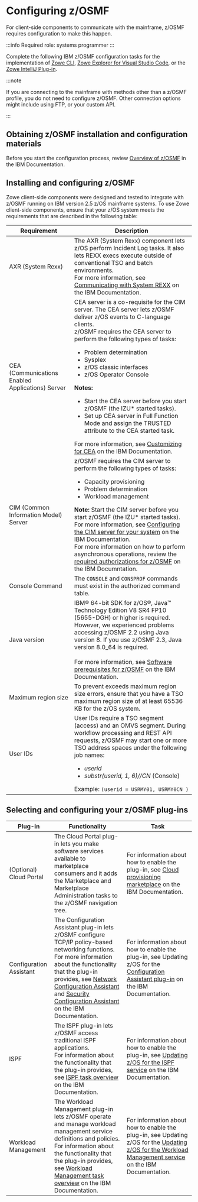# Configuring z/OSMF

For client-side components to communicate with the mainframe, z/OSMF requires configuration to make this happen.

:::info Required role: systems programmer
:::

Complete the following IBM z/OSMF configuration tasks for the implementation of [Zowe CLI](../user-guide/user-roadmap-zowe-cli.md), [Zowe Explorer for Visual Studio Code](../getting-started/user-roadmap-zowe-explorer.md), or the [Zowe IntelliJ Plug-in](../user-guide/intellij-install.md).

:::note

If you are connecting to the mainframe with methods other than a z/OSMF profile, you do not need to configure z/OSMF. Other connection options might include using FTP, or your custom API.

:::

## Obtaining z/OSMF installation and configuration materials

Before you start the configuration process, review [Overview of z/OSMF](https://www.ibm.com/docs/en/zos/2.5.0?topic=zosmf-overview) in the IBM Documentation.

## Installing and configuring z/OSMF

Zowe client-side components were designed and tested to integrate with z/OSMF running on IBM version 2.5 z/OS mainframe systems. To use Zowe client-side components, ensure that your z/OS system meets the requirements that are described in the following table:

| Requirement        | Description |
| ----------- | ----------- |
| AXR (System Rexx) | The AXR (System Rexx) component lets z/OS perform Incident Log tasks. It also lets REXX execs execute outside of conventional TSO and batch environments. <br/>For more information, see [Communicating with System REXX](https://www.ibm.com/docs/en/zos/2.5.0?topic=command-communicating-system-rexx) on the IBM Documentation. |
| CEA (Communications Enabled Applications)  Server | CEA server is a co-requisite for the CIM server. The CEA server lets z/OSMF deliver z/OS events to C-language clients. <br/>z/OSMF requires the CEA server to perform the following types of tasks: <ul><li>Problem determination</li><li>Sysplex</li><li>z/OS classic interfaces</li> <li>z/OS Operator Console</li></ul> **Notes:** <ul><li>Start the CEA server before you start z/OSMF (the IZU* started tasks).</li><li> Set up CEA server in Full Function Mode and assign the TRUSTED attribute to the CEA started task.</li></ul> For more information, see [Customizing for CEA](https://www.ibm.com/docs/en/zos/2.5.0?topic=test-customizing-cea) on the IBM Documentation. |
| CIM (Common Information Model) Server | z/OSMF requires the CIM server to perform the following types of tasks: <ul><li>Capacity provisioning </li><li> Problem determination </li><li> Workload management </li></ul> **Note:** Start the CIM server before you start z/OSMF (the IZU* started tasks). <br/> For more information, see [Configuring the CIM server for your system](https://www.ibm.com/docs/en/zos/2.5.0?topic=configurations-configuring-cim-server-your-system)  on the IBM Documentation. <br/> For more information on how to perform asynchronous operations, review the [required authorizations for z/OSMF](https://www.ibm.com/docs/en/zos/2.5.0?topic=services-zos-jobs-rest-interface#izuhpinfo_api_restjobs__RequiredAuthorizationsForRestServices__title__1) on the IBM Documntation.|
| Console Command | The `CONSOLE` and `CONSPROF` commands must exist in the authorized command table. |
| Java version | IBM® 64-bit SDK for z/OS®, Java™ Technology Edition V8 SR4 FP10 (5655-DGH) or higher is required. However, we experienced problems accessing z/OSMF 2.2 using Java version 8. If you use z/OSMF 2.3, Java version 8.0_64 is required. <br/><br/>For more information, see [Software prerequisites for z/OSMF](https://www.ibm.com/docs/en/zos/2.5.0?topic=zosmf-software-prerequisites) on the IBM Documentation. |
| Maximum region size | To prevent exceeds maximum region size errors, ensure that you have a TSO maximum region size of at least 65536 KB for the z/OS system. |
| User IDs | User IDs require a TSO segment (access) and an OMVS segment. During workflow processing and REST API requests, z/OSMF may start one or more TSO address spaces under the following job names: <ul><li>*userid*</li><li>*substr(userid, 1, 6)//CN* (Console)</li></ul> Example: ```(userid = USRMY01, USRMY0CN )```   

## Selecting and configuring your z/OSMF plug-ins

| Plug-in        | Functionality | Task |
| ----------- | ----------- | ----------- |
| (Optional) Cloud Portal | The Cloud Portal plug-in lets you make software services available to marketplace consumers and it adds the Marketplace and Marketplace Administration tasks to the z/OSMF navigation tree. | For information about how to enable the plug-in, see [Cloud provisioning marketplace](https://www.ibm.com/docs/en/zos/2.5.0?topic=services-cloud-provisioning-marketplace) on the IBM Documentation. |
| Configuration Assistant | The Configuration Assistant plug-in lets z/OSMF configure TCP/IP policy-based networking functions.<br/>For more information about the functionality that the plug-in provides, see [Network Configuration Assistant](https://www.ibm.com/docs/en/zos/2.5.0?topic=configuration-network-assistant-task-summary) and [Security Configuration Assistant](https://www.ibm.com/docs/en/zos/2.5.0?topic=configuration-security-assistant-task) on the IBM Documentation. | For information about how to enable the plug-in, see Updating z/OS for the [Configuration Assistant plug-in](https://www.ibm.com/docs/en/zos/2.2.0?topic=ins-updating-zos-configuration-assistant-plug-in) on the IBM Documentation. |
| ISPF | The ISPF plug-in lets z/OSMF access traditional ISPF applications.<br/>For information about the functionality that the plug-in provides, see [ISPF task overview](https://www.ibm.com/docs/en/zos/2.5.0?topic=interfaces-ispf) on the IBM Documentation. | For information about how to enable the plug-in, see [Updating z/OS for the ISPF service](https://www.ibm.com/docs/en/zos/2.5.0?topic=service-updating-zos-ispf) on the IBM Documentation. |
| Workload Management | The Workload Management plug-in lets z/OSMF operate and manage workload management service definitions and policies.<br/>For information about the functionality that the plug-in provides, see [Workload Management task overview](https://www.ibm.com/docs/en/zos/2.5.0?topic=performance-workload-management-task) on the IBM Documentation. | For information about how to enable the plug-in, see Updating z/OS for the [Updating z/OS for the Workload Management service](hhttps://www.ibm.com/docs/en/zos/2.5.0?topic=service-updating-zos-workload-management) on the IBM Documentation. |

